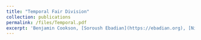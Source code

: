 ```yaml
---
title: "Temporal Fair Division"
collection: publications
permalink: /files/Temporal.pdf
excerpt: 'Benjamin Cookson, [Soroush Ebadian](https://ebadian.org), [Nisarg Shah](https://www.cs.toronto.edu/~nisarg/)'
---
```

